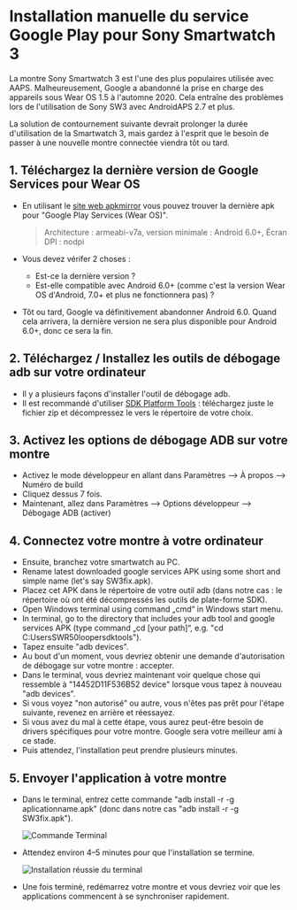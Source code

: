 # Installation manuelle du service Google Play pour Sony Smartwatch 3

La montre Sony Smartwatch 3 est l'une des plus populaires utilisée avec AAPS. Malheureusement, Google a abandonné la prise en charge des appareils sous Wear OS 1.5 à l'automne 2020. Cela entraîne des problèmes lors de l'utilisation de Sony SW3 avec AndroidAPS 2.7 et plus.

La solution de contournement suivante devrait prolonger la durée d'utilisation de la Smartwatch 3, mais gardez à l'esprit que le besoin de passer à une nouvelle montre connectée viendra tôt ou tard.

## 1. Téléchargez la dernière version de Google Services pour Wear OS

- En utilisant le [site web apkmirror](https://www.apkmirror.com/apk/google-inc/google-play-services-android-wear/) vous pouvez trouver la dernière apk pour "Google Play Services (Wear OS)".

  > Architecture : armeabi-v7a, version minimale : Android 6.0+, Écran DPI : nodpi

- Vous devez vérifer 2 choses :

  - Est-ce la dernière version ?
  - Est-elle compatible avec Android 6.0+ (comme c'est la version Wear OS d'Android, 7.0+ et plus ne fonctionnera pas) ?

- Tôt ou tard, Google va définitivement abandonner Android 6.0. Quand cela arrivera, la dernière version ne sera plus disponible pour Android 6.0+, donc ce sera la fin.

## 2. Téléchargez / Installez les outils de débogage adb sur votre ordinateur

- Il y a plusieurs façons d'installer l'outil de débogage adb.
- Il est recommandé d'utiliser [SDK Platform Tools](https://developer.android.com/studio/releases/platform-tools) : téléchargez juste le fichier zip et décompressez le vers le répertoire de votre choix.

## 3. Activez les options de débogage ADB sur votre montre

- Activez le mode développeur en allant dans Paramètres --&gt; À propos --&gt; Numéro de build
- Cliquez dessus 7 fois.
- Maintenant, allez dans Paramètres --&gt; Options développeur --&gt; Débogage ADB (activer)

## 4. Connectez votre montre à votre ordinateur

- Ensuite, branchez votre smartwatch au PC.
- Rename latest downloaded google services APK using some short and simple name (let's say SW3fix.apk).
- Placez cet APK dans le répertoire de votre outil adb (dans notre cas : le répertoire où ont été décompressés les outils de plate-forme SDK).
- Open Windows terminal using command „cmd“ in Windows start menu.
- In terminal, go to the directory that includes your adb tool and google services APK (type command „cd \[your path\]“, e.g. "cd C:UsersSWR50loopersdktools").
- Tapez ensuite "adb devices".
- Au bout d'un moment, vous devriez obtenir une demande d'autorisation de débogage sur votre montre : accepter.
- Dans le terminal, vous devriez maintenant voir quelque chose qui ressemble à "14452D11F536B52 device" lorsque vous tapez à nouveau "adb devices".
- Si vous voyez "non autorisé" ou autre, vous n'êtes pas prêt pour l'étape suivante, revenez en arrière et réessayez.
- Si vous avez du mal à cette étape, vous aurez peut-être besoin de drivers spécifiques pour votre montre. Google sera votre meilleur ami à ce stade.
- Puis attendez, l'installation peut prendre plusieurs minutes.

## 5. Envoyer l'application à votre montre

- Dans le terminal, entrez cette commande "adb install -r -g aplicationname.apk" (donc dans notre cas "adb install -r -g SW3fix.apk").

  ![Commande Terminal](../images/SonySW3_Terminal1.png)

- Attendez environ 4–5 minutes pour que l'installation se termine.

  ![Installation réussie du terminal](../images/SonySW3_Terminal2.png)

- Une fois terminé, redémarrez votre montre et vous devriez voir que les applications commencent à se synchroniser rapidement.
